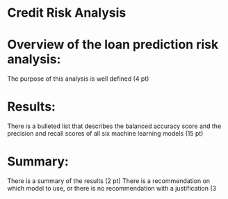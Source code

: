 # Credit Risk Analysis

# Overview of the loan prediction risk analysis:

The purpose of this analysis is well defined (4 pt)

# Results:

There is a bulleted list that describes the balanced accuracy score and the precision and recall scores of all six machine learning models (15 pt)

# Summary:

There is a summary of the results (2 pt)
There is a recommendation on which model to use, or there is no recommendation with a justification (3 
